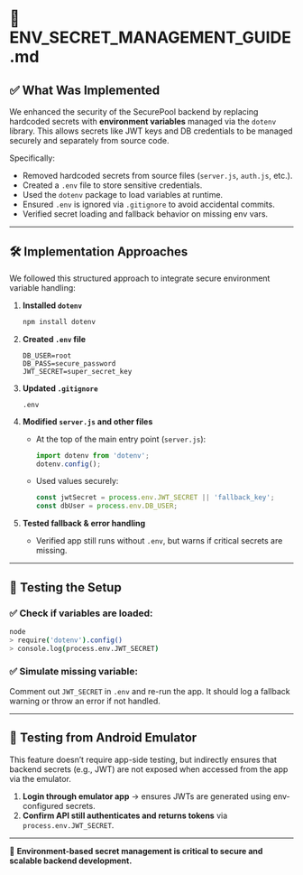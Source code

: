 
# 📄 ENV_SECRET_MANAGEMENT_GUIDE.md

## ✅ What Was Implemented

We enhanced the security of the SecurePool backend by replacing hardcoded secrets with **environment variables** managed via the `dotenv` library. This allows secrets like JWT keys and DB credentials to be managed securely and separately from source code.

Specifically:
- Removed hardcoded secrets from source files (`server.js`, `auth.js`, etc.).
- Created a `.env` file to store sensitive credentials.
- Used the `dotenv` package to load variables at runtime.
- Ensured `.env` is ignored via `.gitignore` to avoid accidental commits.
- Verified secret loading and fallback behavior on missing env vars.

---

## 🛠️ Implementation Approaches

We followed this structured approach to integrate secure environment variable handling:

1. **Installed `dotenv`**
   ```bash
   npm install dotenv
   ```

2. **Created `.env` file**
   ```env
   DB_USER=root
   DB_PASS=secure_password
   JWT_SECRET=super_secret_key
   ```

3. **Updated `.gitignore`**
   ```gitignore
   .env
   ```

4. **Modified `server.js` and other files**
   - At the top of the main entry point (`server.js`):
     ```js
     import dotenv from 'dotenv';
     dotenv.config();
     ```
   - Used values securely:
     ```js
     const jwtSecret = process.env.JWT_SECRET || 'fallback_key';
     const dbUser = process.env.DB_USER;
     ```

5. **Tested fallback & error handling**
   - Verified app still runs without `.env`, but warns if critical secrets are missing.

---

## 🧪 Testing the Setup

### ✅ Check if variables are loaded:
```bash
node
> require('dotenv').config()
> console.log(process.env.JWT_SECRET)
```

### ✅ Simulate missing variable:
Comment out `JWT_SECRET` in `.env` and re-run the app. It should log a fallback warning or throw an error if not handled.

---

## 📱 Testing from Android Emulator

This feature doesn’t require app-side testing, but indirectly ensures that backend secrets (e.g., JWT) are not exposed when accessed from the app via the emulator.

1. **Login through emulator app** → ensures JWTs are generated using env-configured secrets.
2. **Confirm API still authenticates and returns tokens** via `process.env.JWT_SECRET`.

---


🔐 **Environment-based secret management is critical to secure and scalable backend development.**
